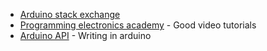 - [Arduino stack exchange](http://arduino.stackexchange.com/)
- [Programming electronics academy](https://www.youtube.com/user/OSHJunkies/videos) - Good video tutorials
- [Arduino API](https://www.arduino.cc/en/Reference/HomePage) - Writing in arduino
